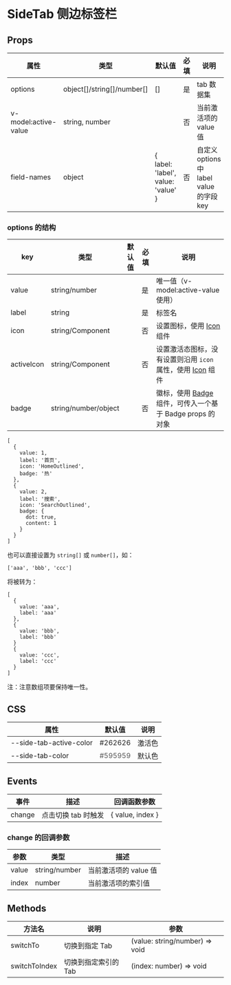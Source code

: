 # SideTab 侧边标签栏

## Props

| 属性                 | 类型                       | 默认值                             | 必填 | 说明                                     |
| -------------------- | -------------------------- | ---------------------------------- | ---- | ---------------------------------------- |
| options              | object[]/string[]/number[] | []                                 | 是   | tab 数据集                               |
| v-model:active-value | string, number             |                                    | 否   | 当前激活项的 value 值                    |
| field-names          | object                     | { label: 'label', value: 'value' } | 否   | 自定义 options 中 label value 的字段 key |

### options 的结构

| key        | 类型                 | 默认值 | 必填 | 说明                                                                    |
| ---------- | -------------------- | ------ | ---- | ----------------------------------------------------------------------- |
| value      | string/number        |        | 是   | 唯一值（v-model:active-value 使用）                                     |
| label      | string               |        | 是   | 标签名                                                                  |
| icon       | string/Component     |        | 否   | 设置图标，使用 [Icon](./Icon.md) 组件                                   |
| activeIcon | string/Component     |        | 否   | 设置激活态图标，没有设置则沿用 `icon` 属性，使用 [Icon](./Icon.md) 组件 |
| badge      | string/number/object |        | 否   | 徽标，使用 [Badge](./Badge.md) 组件，可传入一个基于 Badge props 的对象  |

```
[
  {
    value: 1,
    label: '首页',
    icon: 'HomeOutlined',
    badge: '热'
  },
  {
    value: 2,
    label: '搜索',
    icon: 'SearchOutlined',
    badge: {
      dot: true,
      content: 1
    }
  }
]
```

也可以直接设置为 `string[]` 或 `number[]`，如：

```
['aaa', 'bbb', 'ccc']
```

将被转为：

```
[
  {
    value: 'aaa',
    label: 'aaa'
  },
  {
    value: 'bbb',
    label: 'bbb'
  }
  {
    value: 'ccc',
    label: 'ccc'
  }
]
```

注：注意数组项要保持唯一性。

## CSS

| 属性                    | 默认值                               | 说明   |
| ----------------------- | ------------------------------------ | ------ |
| --side-tab-active-color | <font color="#262626">#262626</font> | 激活色 |
| --side-tab-color        | <font color="#595959">#595959</font> | 默认色 |

## Events

| 事件   | 描述                | 回调函数参数     |
| ------ | ------------------- | ---------------- |
| change | 点击切换 tab 时触发 | { value, index } |

### change 的回调参数

| 参数  | 类型          | 描述                  |
| ----- | ------------- | --------------------- |
| value | string/number | 当前激活项的 value 值 |
| index | number        | 当前激活项的索引值    |

## Methods

| 方法名        | 说明                 | 参数                           |
| ------------- | -------------------- | ------------------------------ |
| switchTo      | 切换到指定 Tab       | (value: string/number) => void |
| switchToIndex | 切换到指定索引的 Tab | (index: number) => void        |
